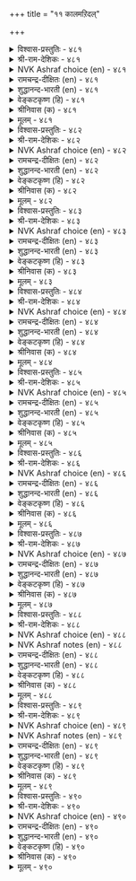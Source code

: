 +++
title = "११ कालमऱिदल्"

+++


<details><summary>विश्वास-प्रस्तुतिः - ४८१</summary>

पगल्वॆल्लुम् कूगैयैक् काक्कै इगल्वॆल्लुम्
वेन्दर्क्कु वेण्डुम् पॊऴुदु। ४८१
</details>

<details><summary>श्री-राम-देशिकः - ४८१</summary>

उलूको बलवानह्नि काकेनाल्पेन जीयते ।  
जयैषिणस्तथा राज्ञः कालः ख्रलु निरीक्ष्यते ॥ ४८१॥
</details>

<details><summary>NVK Ashraf choice (en) - ४८१</summary>

०४८१
A crow can defeat an owl by day.
Kings need the right time to win.
(P.S. Sundaram)
</details>

<details><summary>रामचन्द्र-दीक्षितः (en) - ४८१</summary>

481\. pakal vellum, kūkaiyaik kākkai;- ikal vellum  
vēntarkku vēṇṭum, poḻutu.

481\. During the day the crow conquers the owl. So the monarch who wishes to defeat the enemy must choose the proper time.  
</details>

<details><summary>शुद्धानन्द-भारती (en) - ४८१</summary>

1\. பகல்வெல்லும் கூகையைக் காக்கை இகல்வெல்லும்  
வேந்தர்க்கு வேண்டும் பொழுது.  
By day the crow defeats the owl  
Kings need right time their foes to quell.        481  
</details>

<details><summary>वेङ्कटकृष्ण (हि) - ४८१</summary>

481
दिन में उल्लू पर विजय, पा लेता है काक ।  
नृप जिगीषु को चाहिये, उचित समय की ताक ॥
</details>

<details><summary>श्रीनिवास (क) - ४८१</summary>

481. कागॆयु (तनगिन्त बलशालियाद) गूबॆयन्नु हगलु वेळॆ गॆद्दुबिडुत्तदॆ. अदे रीति तम्म शत्रुगळन्नु गॆल्लबयसुव अरसरु सूक्त वेळॆगागि कायबेकु.

</details>

<details><summary>मूलम् - ४८१</summary>

पगल्वॆल्लुम् कूगैयैक् काक्कै इगल्वॆल्लुम्
वेन्दर्क्कु वेण्डुम् पॊऴुदु। ४८१
</details>

<details><summary>विश्वास-प्रस्तुतिः - ४८२</summary>

परुवत्तोडु ऒट्ट ऒऴुगल् तिरुविऩैत्
तीरामै आर्क्कुङ् गयिऱु। ४८२
</details>

<details><summary>श्री-राम-देशिकः - ४८२</summary>

काले कर्म समारब्धं विचार्य च कृतं पुनः ।  
अस्थिरामपि सम्पत्तिं बघ्नात्येकत्र सुस्थिराम् ॥ ४८२॥
</details>

<details><summary>NVK Ashraf choice (en) - ४८२</summary>

०४८२
The rope that binds Fortune
Is deeds done at the right time.
(P.S. Sundaram)
</details>

<details><summary>रामचन्द्र-दीक्षितः (en) - ४८२</summary>

482\. paruvattoṭu oṭṭa oḻukal-tiruviṉait  
tīrāmai ārkkum kayiṟu.

482\. Action at the appropriate hour is the rope that holds for ever the Goddess of Fortune to the King.  
</details>

<details><summary>शुद्धानन्द-भारती (en) - ४८२</summary>

2\. பருவத்தோடு ஒட்ட ஒழுகல் திருவினைத்  
தீராமை ஆர்க்கும் கயிறு.  
Well-ordered seasoned act is cord  
That fortune binds in bon accord.        482  
</details>

<details><summary>वेङ्कटकृष्ण (हि) - ४८२</summary>

482
लगना जो है कार्य में, अवसर को पहचान ।  
श्री को जाने से जकड़, रखती रस्सी जान ॥
</details>

<details><summary>श्रीनिवास (क) - ४८२</summary>

482. सूक्त समयवरितु कार्यसाधिसलु यत्निसबेकु; अदे यशस्सु जारिकॊळ्ळदन्तॆ बन्धिसुव पाशवागुवुदु.

</details>

<details><summary>मूलम् - ४८२</summary>

परुवत्तोडु ऒट्ट ऒऴुगल् तिरुविऩैत्
तीरामै आर्क्कुङ् गयिऱु। ४८२
</details>

<details><summary>विश्वास-प्रस्तुतिः - ४८३</summary>

अरुविऩै यॆऩ्प उळवो करुवियाऩ्
कालम् अऱिन्दु सॆयिऩ्। ४८३
</details>

<details><summary>श्री-राम-देशिकः - ४८३</summary>

क्रियोपयुक्तकरणैः कार्यं काले करोति यः ।  
साध्यते सुलभं तेन नासाध्यं भुवि किञ्चन ॥ ४८३॥
</details>

<details><summary>NVK Ashraf choice (en) - ४८३</summary>

०४८३
What is impossible
If right means are adopted at the right time? *
(P.S. Sundaram)
</details>

<details><summary>रामचन्द्र-दीक्षितः (en) - ४८३</summary>

483\. aru viṉai eṉpa uḷavō-karuviyāṉ  
kālam aṟintu ceyiṉ.

483\. Is there anything impossible if one acts at the right time and with the proper equipment?  
</details>

<details><summary>शुद्धानन्द-भारती (en) - ४८३</summary>

3\. அருவினை என்ப உளவோ கருவியான்  
காலம் அறிந்து செயின்  
What is hard for him who acts  
With proper means and time and tacts?        483  
</details>

<details><summary>वेङ्कटकृष्ण (हि) - ४८३</summary>

483
है क्या कार्य असाध्य भी, यदि अवसर को जान ।  
समिचित साधन के सहित, करता कार्य सुजान ॥
</details>

<details><summary>श्रीनिवास (क) - ४८३</summary>

483. सूक्त कालवन्नु अरितु, तक्क साधनगळॊन्दिगॆ, कैगॊण्ड कार्यवन्नु निर्वहिसिदल्लि, अरसनादवनिगॆ कठिणवाद कार्यवॆम्बुदु उण्टॆ?

</details>

<details><summary>मूलम् - ४८३</summary>

अरुविऩै यॆऩ्प उळवो करुवियाऩ्
कालम् अऱिन्दु सॆयिऩ्। ४८३
</details>

<details><summary>विश्वास-प्रस्तुतिः - ४८४</summary>

ञालम् करुदिऩुङ् गैगूडुङ् गालम्
करुदि इडत्ताऱ् सॆयिऩ्। ४८४
</details>

<details><summary>श्री-राम-देशिकः - ४८४</summary>

कृत्स्नामपि महीं भोक्तुं स शक्नोति महीतले ।  
काले देशे च कर्माणि यः करोति समाहितः ॥ ४८४॥
</details>

<details><summary>NVK Ashraf choice (en) - ४८४</summary>

०४८४
Even the world will be yours,
If you act choosing the right time and place.
(N.V.K. Ashraf)
</details>

<details><summary>रामचन्द्र-दीक्षितः (en) - ४८४</summary>

484\. ñālam karutiṉum, kaikūṭum-kālam  
karuti, iṭattāṉ ceyiṉ.

484\. One can succeed in the attempt to conquer the world if the right time and the right place are chosen.  
</details>

<details><summary>शुद्धानन्द-भारती (en) - ४८४</summary>

4\. ஞாலம் கருதினுங் கைகூடும் காலம்  
கருதி இடத்தாற் செயின்.  
Choose proper time and act and place  
Even the world you win with ease.        484  
</details>

<details><summary>वेङ्कटकृष्ण (हि) - ४८४</summary>

484
चाहे तो भूलोक भी, आ जायेगा हाथ ।  
समय समझ कर यदि करे, युक्त स्थान के साथ ॥
</details>

<details><summary>श्रीनिवास (क) - ४८४</summary>

484. तक्क कालवन्नु तिळिदु, तक्क स्थळदल्लि कार्यवन्नु नडॆसिदरॆ, लोकवे तन्नदागबेकॆन्दु बयसिदरू अदु कैगॊडुत्तदॆ.

</details>

<details><summary>मूलम् - ४८४</summary>

ञालम् करुदिऩुङ् गैगूडुङ् गालम्
करुदि इडत्ताऱ् सॆयिऩ्। ४८४
</details>

<details><summary>विश्वास-प्रस्तुतिः - ४८५</summary>

कालम् करुदि इरुप्पर् कलङ्गादु
ञालम् करुदु पवर्। ४८५
</details>

<details><summary>श्री-राम-देशिकः - ४८५</summary>

कृत्स्नस्य जगतो वाञ्छा यदि स्यात् किन्नु चिन्तया ।  
युक्तकालं प्रतीक्षस्व निष्क्रियस्त्वं भज क्षमाम् ॥ ४८५॥
</details>

<details><summary>NVK Ashraf choice (en) - ४८५</summary>

०४८५
Those who hope for the world wait unperturbed
Hoping for the right moment. *
(K. Kannan)
</details>

<details><summary>रामचन्द्र-दीक्षितः (en) - ४८५</summary>

485\. kālam karuti iruppar-kalaṅkātu  
ñālam karutupavar.

485\. He who without any fear aims at the conquest of the world will await the season for it.  
</details>

<details><summary>शुद्धानन्द-भारती (en) - ४८५</summary>

5\. காலம் கருதி இருப்பர் கலங்காது  
ஞாலம் கருது பவர்.  
Who want to win the world sublime  
Wait unruffled biding their time.        485  
</details>

<details><summary>वेङ्कटकृष्ण (हि) - ४८५</summary>

485
जिनको निश्चित रूप से, विश्व-विजय की चाह ।  
उचित समय की ताक में, वें हैं बेपरवाह ॥
</details>

<details><summary>श्रीनिवास (क) - ४८५</summary>

485. लोकवन्ने जयिसलु इच्चिसुववरु, तम्म मनस्सन्नु चञ्चल गॊळिसदॆ, तक्क वेळॆयन्नु निरीक्षिसुत्त कायुवरु.

</details>

<details><summary>मूलम् - ४८५</summary>

कालम् करुदि इरुप्पर् कलङ्गादु
ञालम् करुदु पवर्। ४८५
</details>

<details><summary>विश्वास-प्रस्तुतिः - ४८६</summary>

ऊक्क मुडैयाऩ् ऒडुक्कम् पॊरुदगर्
ताक्कऱ्कुप् पेरुन् दगैत्तु। ४८६
</details>

<details><summary>श्री-राम-देशिकः - ४८६</summary>

राज्ञः कालार्थिनो मौनाद् वर्तनं युद्धमन्तरा ।  
मेषस्य युद्धतः पृष्ठगमनेन समं भवेत् ॥ ४८६॥
</details>

<details><summary>NVK Ashraf choice (en) - ४८६</summary>

०४८६
The restraint of an active person
Is akin to the retreat of a butting ram.
(N.V.K. Ashraf)
</details>

<details><summary>रामचन्द्र-दीक्षितः (en) - ४८६</summary>

486\. ūkkam uṭaiyāṉ oṭukkam poru takar  
tākkaṟkup pērum takaittu.

486\. The self-restraint of the mighty is like the drawing back of the fighting ram just before its attack.  
</details>

<details><summary>शुद्धानन्द-भारती (en) - ४८६</summary>

6\. ஊக்க முடையான் ஒடுக்கம் பொருதகர்  
தாக்கற்குப் பேருந் தகைத்து.  
By self-restraint stalwarts keep fit  
Like rams retreating but to butt.        486  
</details>

<details><summary>वेङ्कटकृष्ण (हि) - ४८६</summary>

486
रहता है यों सिकुड़ नृप, रखते हुए बिसात ।  
ज्यों मेढ़ा पीछे हटे, करने को आघात ॥
</details>

<details><summary>श्रीनिवास (क) - ४८६</summary>

486. होराडलु सिद्दवाग तगरु, तागुवुदक्कॆ मुञ्चॆ, हिन्द सरियुवन्तॆ, शक्तियुळ्ळवनु कालवन्नु निरीक्षिसि अडगि कायुत्तानॆ.

</details>

<details><summary>मूलम् - ४८६</summary>

ऊक्क मुडैयाऩ् ऒडुक्कम् पॊरुदगर्
ताक्कऱ्कुप् पेरुन् दगैत्तु। ४८६
</details>

<details><summary>विश्वास-प्रस्तुतिः - ४८७</summary>

पॊळ्ळॆऩ आङ्गे पुऱंवेरार् कालम्बार्त्तु
उळ्वेर्प्पर् ऒळ्ळि यवर्। ४८७
</details>

<details><summary>श्री-राम-देशिकः - ४८७</summary>

शत्रोरग्रे बुधाः क्रोधं विसृजेर्युन वै वहिः ।  
अन्तर्निगूह्य ते कोपं काले स्युः कार्यसाधकाः ॥ ४८७॥
</details>

<details><summary>NVK Ashraf choice (en) - ४८७</summary>

०४८७
The wise do not burst with rage.
They hold it for the right time.
(P.S. Sundaram)
</details>

<details><summary>रामचन्द्र-दीक्षितः (en) - ४८७</summary>

487\. poḷḷeṉa āṅkē puṟam vērār; kālam pārttu,  
uḷ vērppar, oḷḷiyavar.

487\. The wise will not fly into a passion when assailed; they allow their anger to smoulder within till the right time comes.  
</details>

<details><summary>शुद्धानन्द-भारती (en) - ४८७</summary>

7\. பொள்ளென ஆங்கே புறம்வேரார் காலம்பார்த்து  
உள்வேர்ப்பர் ஒள்ளி யவர்.  
The wise jut not their vital fire  
They watch their time with hidden ire.        487  
</details>

<details><summary>वेङ्कटकृष्ण (हि) - ४८७</summary>

487
रूठते न झट प्रगट कर, रिपु-अति से नरनाह ।  
पर कुढ़ते हैं वे सुधी, देख समय की राह ॥
</details>

<details><summary>श्रीनिवास (क) - ४८७</summary>

487. सूक्ष्मवाद अरिवुळ्ळवरु, (हगॆगळु माडिद कॆडुकिगॆ) ऒडनॆये बहिरङ्गवागि कोपिसिकॊळ्ळदॆ, तक्क कालवन्नु ऎदुरु नोडुत्त मनस्सिनल्ले अदन्नु अडगिसिकॊळ्ळुवरु.

</details>

<details><summary>मूलम् - ४८७</summary>

पॊळ्ळॆऩ आङ्गे पुऱंवेरार् कालम्बार्त्तु
उळ्वेर्प्पर् ऒळ्ळि यवर्। ४८७
</details>

<details><summary>विश्वास-प्रस्तुतिः - ४८८</summary>

सॆऱुनरैक् काणिऩ् सुमक्क इऱुवरै
काणिऩ् किऴक्काम् तलै। ४८८
</details>

<details><summary>श्री-राम-देशिकः - ४८८</summary>

नाशकाले समायाते रिपोः शीर्षमघः पतेत् ।  
तावता मौनमास्थेयं क्षमया जयकाङ्क्षिणा ॥ ४८८॥
</details>

<details><summary>NVK Ashraf choice (en) - ४८८</summary>

०४८८
The best is to bear with your enemy
Till the time comes to topple him. *
(P.S. Sundaram)
</details>

<details><summary>NVK Ashraf notes (en) - ४८८</summary>

४८८. ( Shuddhananda Bharatiar) has a daring interpretation. He takes the word "तलै" to mean "head" instead of the usual meaning "chief". His translation reads thus: "Bear with hostilities when you meet them. Fell down their head in fateful time" – ( Shuddhananda Bharatiar)
</details>

<details><summary>रामचन्द्र-दीक्षितः (en) - ४८८</summary>

488\. ceṟunaraik kāṇiṉ cumakka; iṟuvarai  
kāṇiṉ kiḻakkām talai.

488\. Bow before the enemy till the time of his destruction. When the hour comes, strike him down.  
</details>

<details><summary>शुद्धानन्द-भारती (en) - ४८८</summary>

8\. செறுநரைக் காணின் சுமக்க இறுவரை  
காணின் கிழக்காம் தலை.  
Bear with hostiles when you meet them  
Fell down their head in fateful time.        488  
</details>

<details><summary>वेङ्कटकृष्ण (हि) - ४८८</summary>

488
रिपु को असमय देख कर, सिर पर ढो संभाल ।  
सिर के बल गिर वह मिटे, आते अन्तिम काल ॥
</details>

<details><summary>श्रीनिवास (क) - ४८८</summary>

488. हगॆगळन्नु कण्डाग, ताळिकॊण्डु नडॆयबेकु. आ हगॆगळ अन्त्यकाल बन्दाग अवर तलॆ (तानागिये) कॆळबागुत्तदॆ.

</details>

<details><summary>मूलम् - ४८८</summary>

सॆऱुनरैक् काणिऩ् सुमक्क इऱुवरै
काणिऩ् किऴक्काम् तलै। ४८८
</details>

<details><summary>विश्वास-प्रस्तुतिः - ४८९</summary>

ऎय्दऱ् करियदु इयैन्दक्काल् अन्निलैये
सॆय्दऱ् करिय सॆयल्। ४८९
</details>

<details><summary>श्री-राम-देशिकः - ४८९</summary>

कालेऽनुकूले संप्राप्ते तमलभ्यं विभाव्य च ।  
तदैव कुरु कर्तव्यं तं कालं न हि द्रक्ष्यसि ॥ ४८९॥
</details>

<details><summary>NVK Ashraf choice (en) - ४८९</summary>

०४८९
Hesitate not to seize opportunities rare,
And achieve tasks otherwise hard. *
(Satguru Subramuniyaswami)
</details>

<details><summary>NVK Ashraf notes (en) - ४८९</summary>

४८९. Compare with ९७५. If the great achieve anything, it will be deeds rare in achievement. * (P.S. Sundaram)
</details>

<details><summary>रामचन्द्र-दीक्षितः (en) - ४८९</summary>

489\. eytaṟku ariyatu iyaintakkāl, an nilaiyē  
ceytaṟku ariya ceyal.

489\. Do not let slip a golden opportunity; when the hour dawns, attempt the impossible.  
</details>

<details><summary>शुद्धानन्द-भारती (en) - ४८९</summary>

9\. எய்தற் கரியது இயைந்தக்கால் அந்நிலையே  
செய்தற் கரிய செயல்.  
When comes the season ripe and rare  
Dare and do hard things then and there.        489  
</details>

<details><summary>वेङ्कटकृष्ण (हि) - ४८९</summary>

489
दुर्लभ अवसर यदि मिले, उसको खोने पूर्व ।  
करना कार्य उसी समय, जो दुष्कर था पूर्व ॥
</details>

<details><summary>श्रीनिवास (क) - ४८९</summary>

489. दुर्लभवाद कालवु ऒदगिबन्दाग, अदर लाभवन्नु पडॆदुकॊण्डु माडलु असाध्यवाद कार्यगळन्नॆल्ल माडि मुगिसबेकु.

</details>

<details><summary>मूलम् - ४८९</summary>

ऎय्दऱ् करियदु इयैन्दक्काल् अन्निलैये
सॆय्दऱ् करिय सॆयल्। ४८९
</details>

<details><summary>विश्वास-प्रस्तुतिः - ४९०</summary>

कॊक्कॊक्क कूम्बुम् परुवत्तु मऱ्ऱतऩ्
कुत्तॊक्क सीर्त्त इडत्तु। ४९०
</details>

<details><summary>श्री-राम-देशिकः - ४९०</summary>

कार्यसाधनपर्यन्तं बकवत्तिष्ठ निष्क्रियः ।  
कुरु कार्यं क्षणात् काले चञ्च्वा मीनं बको यथा ॥ ४९०॥
</details>

<details><summary>NVK Ashraf choice (en) - ४९०</summary>

०४९०
Bide your time like the stork, and like it
Strike at the opportune moment.
(P.S. Sundaram), (N.V.K. Ashraf)
</details>

<details><summary>रामचन्द्र-दीक्षितः (en) - ४९०</summary>

490\. kokku okka, kūmpum paruvattu; maṟṟu ataṉ  
kuttu okka, cīrtta iṭattu.

490\. When the time is not ripe, be still as a heron. But at the ripe hour, attack the enemy without missing your aim.  
</details>

<details><summary>शुद्धानन्द-भारती (en) - ४९०</summary>

10\. கொக்கொக்க கூம்பும் பருவத்து மற்றதன்  
குத்தொக்க சீர்த்த இடத்து.  
In waiting time feign peace like stork  
In fighting time strike like its peck.        490  
</details>

<details><summary>वेङ्कटकृष्ण (हि) - ४९०</summary>

490
बक सम रहना सिकुड़ कर, जब करना नहिं वार ।  
चोंच-मार उसकी यथा, पा कर समय, प्रहार ॥
</details>

<details><summary>श्रीनिवास (क) - ४९०</summary>

490. ताळिकॊण्डिरबेकाद समयदल्लि कॊक्करॆयन्तॆ समाधानियागिर बेकु; तनगॆ अनुकूलवाद समय बन्दाग, अदे कॊक्करॆयन्तॆ कुक्कबेकु. (ऎदुरिसबेकु)
</details>

<details><summary>मूलम् - ४९०</summary>

कॊक्कॊक्क कूम्बुम् परुवत्तु मऱ्ऱतऩ्
कुत्तॊक्क सीर्त्त इडत्तु। ४९०
</details>

